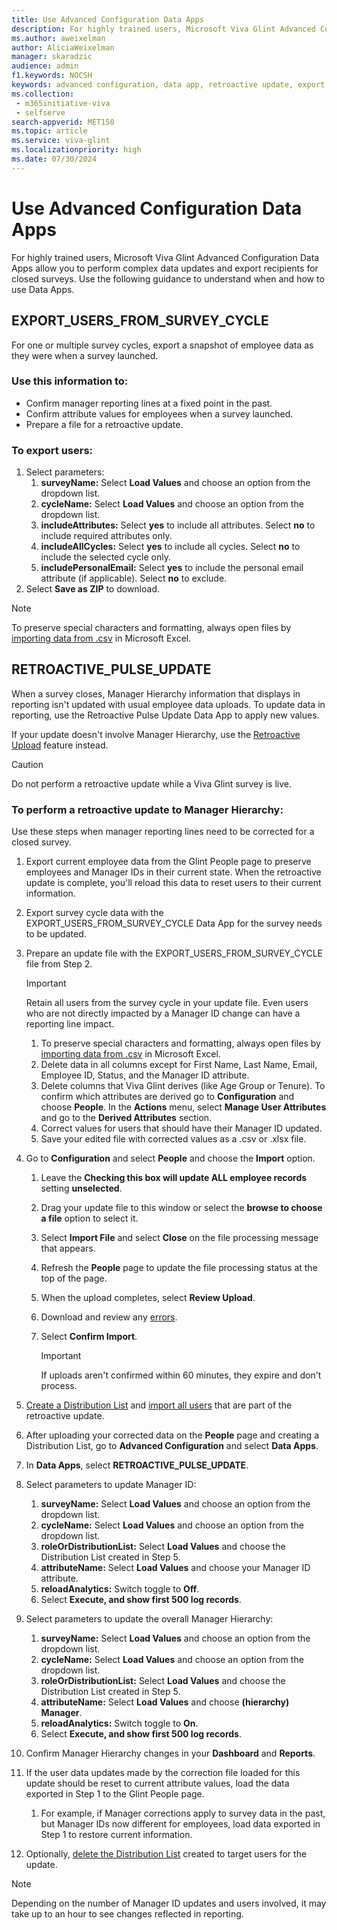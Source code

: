 ```yaml
---
title: Use Advanced Configuration Data Apps
description: For highly trained users, Microsoft Viva Glint Advanced Configuration Data Apps offer the ability to perform complex data updates and export recipients for closed surveys. 
ms.author: aweixelman
author: AliciaWeixelman
manager: skaradzic
audience: admin
f1.keywords: NOCSH
keywords: advanced configuration, data app, retroactive update, export users
ms.collection: 
 - m365initiative-viva
 - selfserve
search-appverid: MET150
ms.topic: article
ms.service: viva-glint
ms.localizationpriority: high
ms.date: 07/30/2024
---
```


# Use Advanced Configuration Data Apps

For highly trained users, Microsoft Viva Glint Advanced Configuration Data Apps allow you to perform complex data updates and export recipients for closed surveys. Use the following guidance to understand when and how to use Data Apps.

## EXPORT_USERS_FROM_SURVEY_CYCLE

For one or multiple survey cycles, export a snapshot of employee data as they were when a survey launched. 

### Use this information to:

- Confirm manager reporting lines at a fixed point in the past.
- Confirm attribute values for employees when a survey launched.
- Prepare a file for a retroactive update.

### To export users:

1. Select parameters:
   1. **surveyName:** Select **Load Values** and choose an option from the dropdown list.
   1. **cycleName:** Select **Load Values** and choose an option from the dropdown list.
   1. **includeAttributes:** Select **yes** to include all attributes. Select **no** to include required attributes only.
   1. **includeAllCycles:** Select **yes** to include all cycles. Select **no** to include the selected cycle only.
   1. **includePersonalEmail:** Select **yes** to include the personal email attribute (if applicable). Select **no** to exclude. 
1. Select **Save as ZIP** to download.

> [!NOTE]
> To preserve special characters and formatting, always open files by [importing data from .csv](https://go.microsoft.com/fwlink/?linkid=2247414) in Microsoft Excel.

## RETROACTIVE_PULSE_UPDATE

When a survey closes, Manager Hierarchy information that displays in reporting isn't updated with usual employee data uploads. To update data in reporting, use the Retroactive Pulse Update Data App to apply new values.

If your update doesn't involve Manager Hierarchy, use the [Retroactive Upload](https://go.microsoft.com/fwlink/?linkid=2247341) feature instead.

> [!CAUTION]
> Do not perform a retroactive update while a Viva Glint survey is live.

### To perform a retroactive update to Manager Hierarchy:

Use these steps when manager reporting lines need to be corrected for a closed survey.

1. Export current employee data from the Glint People page to preserve employees and Manager IDs in their current state. When the retroactive update is complete, you'll reload this data to reset users to their current information.
1. Export survey cycle data with the EXPORT_USERS_FROM_SURVEY_CYCLE Data App for the survey needs to be updated.
1. Prepare an update file with the EXPORT_USERS_FROM_SURVEY_CYCLE file from Step 2.

   > [!IMPORTANT]
   > Retain all users from the survey cycle in your update file. Even users who are not directly impacted by a Manager ID change can have a reporting line impact.

   1. To preserve special characters and formatting, always open files by [importing data from .csv](https://go.microsoft.com/fwlink/?linkid=2247414) in Microsoft Excel.
   1. Delete data in all columns except for First Name, Last Name, Email, Employee ID, Status, and the Manager ID attribute.
   2. Delete columns that Viva Glint derives (like Age Group or Tenure). To confirm which attributes are derived go to **Configuration** and choose **People**. In the **Actions** menu, select **Manage User Attributes** and go to the **Derived Attributes** section.
   1. Correct values for users that should have their Manager ID updated.
   1. Save your edited file with corrected values as a .csv or .xlsx file.
1. Go to **Configuration** and select **People** and choose the **Import** option.
   1. Leave the **Checking this box will update ALL employee records** setting **unselected**.
   1. Drag your update file to this window or select the **browse to choose a file** option to select it.
   1. Select **Import File** and select **Close** on the file processing message that appears.
   2. Refresh the **People** page to update the file processing status at the top of the page.
   3. When the upload completes, select **Review Upload**.
   4. Download and review any [errors](/viva/troubleshoot/glint/data-file-upload/file-upload-errors-warnings?toc=%2Fviva%2Fglint%2Ftoc.json&bc=%2Fviva%2Fbreadcrumb%2Ftoc.json).
   1. Select **Confirm Import**.

      > [!IMPORTANT]
      > If uploads aren't confirmed within 60 minutes, they expire and don't process.
      
1. [Create a Distribution List](/viva/glint/setup/set-up-distribution-lists) and [import all users](/viva/glint/setup/import-members-distribution-lists) that are part of the retroactive update.
2. After uploading your corrected data on the **People** page and creating a Distribution List, go to **Advanced Configuration** and select **Data Apps**.
1. In **Data Apps**, select **RETROACTIVE_PULSE_UPDATE**.
1. Select parameters to update Manager ID:
   1. **surveyName:** Select **Load Values** and choose an option from the dropdown list.
   1. **cycleName:** Select **Load Values** and choose an option from the dropdown list.
   1. **roleOrDistributionList:**  Select **Load Values** and choose the Distribution List created in Step 5.
   1. **attributeName:**  Select **Load Values** and choose your Manager ID attribute. 
   1. **reloadAnalytics:** Switch toggle to **Off**.
   1. Select **Execute, and show first 500 log records**.
1. Select parameters to update the overall Manager Hierarchy:
   1. **surveyName:** Select **Load Values** and choose an option from the dropdown list.
   1. **cycleName:** Select **Load Values** and choose an option from the dropdown list.
   1. **roleOrDistributionList:**  Select **Load Values** and choose the Distribution List created in Step 5.
   1. **attributeName:**  Select **Load Values** and choose **(hierarchy) Manager**.
   1. **reloadAnalytics:** Switch toggle to **On**.
   1. Select **Execute, and show first 500 log records**.    
1. Confirm Manager Hierarchy changes in your **Dashboard** and **Reports**.
1. If the user data updates made by the correction file loaded for this update should be reset to current attribute values, load the data exported in Step 1 to the Glint People page.
   1. For example, if Manager corrections apply to survey data in the past, but Manager IDs now different for employees, load data exported in Step 1 to restore current information.
3. Optionally, [delete the Distribution List](https://go.microsoft.com/fwlink/?linkid=2281078) created to target users for the update.

> [!NOTE]
> Depending on the number of Manager ID updates and users involved, it may take up to an hour to see changes reflected in reporting.
